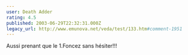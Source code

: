 ```yaml
---
user: Death Adder
rating: 4.5
published: 2003-06-29T22:32:31.000Z
legacy_url: http://www.emunova.net/veda/test/133.htm#comment-1951
---
```

Aussi prenant que le 1.Foncez sans hésiter!!!